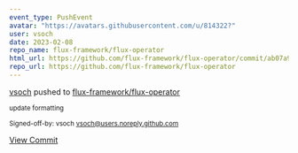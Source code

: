 ```yaml
---
event_type: PushEvent
avatar: "https://avatars.githubusercontent.com/u/814322?"
user: vsoch
date: 2023-02-08
repo_name: flux-framework/flux-operator
html_url: https://github.com/flux-framework/flux-operator/commit/ab07a92c62330ab38a1fb98458dfcca8ec0c4930
repo_url: https://github.com/flux-framework/flux-operator
---
```


<a href='https://github.com/vsoch' target='_blank'>vsoch</a> pushed to <a href='https://github.com/flux-framework/flux-operator' target='_blank'>flux-framework/flux-operator</a>

<small>update formatting

Signed-off-by: vsoch <vsoch@users.noreply.github.com></small>

<a href='https://github.com/flux-framework/flux-operator/commit/ab07a92c62330ab38a1fb98458dfcca8ec0c4930' target='_blank'>View Commit</a>